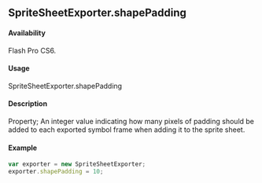 ## SpriteSheetExporter.shapePadding

#### Availability

Flash Pro CS6.

#### Usage

SpriteSheetExporter.shapePadding

#### Description

Property; An integer value indicating how many pixels of padding should be added to each exported symbol frame when adding it to the sprite sheet.

#### Example

```javascript
var exporter = new SpriteSheetExporter;
exporter.shapePadding = 10;

```